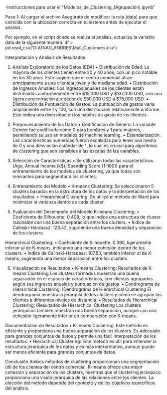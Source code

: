 -Instrucciones para usar el "Modelos_de_Clustering_(Agrupación).ipynb"

Paso 1: Al cargar el archivo Asegúrate de modificar la ruta (data) para que coincida con la ubicación correcta en tu sistema antes de ejecutar el análisis.

Por ejemplo, en el script donde se realiza el análisis, actualiza la variable data de la siguiente manera: df = pd.read_csv('D:\\UNAD_ANDRES\\Mall_Customers.csv')


Interpretación y Análisis de Resultados

1. Análisis Exploratorio de los Datos (EDA)
•	Distribución de Edad: La mayoría de los clientes tienen entre 20 y 40 años, con un pico notable en los 30 años. Esto sugiere que el centro comercial atrae principalmente a una clientela joven y de mediana edad.
•	Distribución de Ingresos Anuales: Los ingresos anuales de los clientes están distribuidos uniformemente entre $15,000 USD y $137,000 USD, con una ligera concentración alrededor de $50,000 USD a $75,000 USD.
•	Distribución de Puntuación de Gastos: La puntuación de gastos varía ampliamente entre 1 y 100, con una distribución relativamente uniforme. Esto indica una diversidad en los hábitos de gasto de los clientes.

2. Preprocesamiento de los Datos
•	Codificación de Género: La variable Gender fue codificada como 0 para hombres y 1 para mujeres, permitiendo su uso en modelos de machine learning.
•	Estandarización: Las características numéricas fueron escaladas para tener una media de 0 y una desviación estándar de 1, lo cual es crucial para algoritmos de clustering que son sensibles a las escalas de las variables.

3. Selección de Características
•	Se utilizaron todas las características (Age, Annual Income (k$), Spending Score (1-100)) para el entrenamiento de los modelos de clustering, ya que todas son relevantes para segmentar a los clientes.

4. Entrenamiento del Modelo
•	K-means Clustering: Se seleccionaron 5 clusters basados en la estructura de los datos y la interpretación de los resultados.
•	Hierarchical Clustering: Se utilizó el método de Ward para minimizar la varianza dentro de cada cluster.

5. Evaluación del Desempeño del Modelo
K-means Clustering:
•	Coeficiente de Silhouette: 0.408, lo que indica una estructura de cluster razonable con una buena separación entre los clusters.
•	Índice de Calinski-Harabasz: 123.42, sugiriendo una buena densidad y separación de los clusters.

Hierarchical Clustering:
•	Coeficiente de Silhouette: 0.390, ligeramente inferior al de K-means, indicando una menor cohesión dentro de los clusters.
•	Índice de Calinski-Harabasz: 107.83, también inferior al de K-means, sugiriendo una menor separación entre los clusters.

6. Visualización de Resultados
•	K-means Clustering: Resultados de K-means Clustering Los clusters formados muestran una buena separación en el espacio de características, con clientes agrupados según sus ingresos anuales y puntuación de gastos.
•	Dendrograma de Hierarchical Clustering: !Dendrograma de Hierarchical Clustering El dendrograma muestra la jerarquía de los clusters y cómo se agrupan los clientes a diferentes niveles de distancia.
•	Resultados de Hierarchical Clustering: !Resultados de Hierarchical Clustering Los clusters jerárquicos también muestran una buena separación, aunque con una cohesión ligeramente inferior en comparación con K-means.

Documentación de Resultados
•	K-means Clustering: Este método es eficiente y proporciona una buena separación de los clusters. Es adecuado para grandes conjuntos de datos y permite una fácil interpretación de los resultados.
•	Hierarchical Clustering: Este método es útil para entender la estructura jerárquica de los datos y es más interpretativo, aunque puede ser menos eficiente para grandes conjuntos de datos.

Conclusión
Ambos métodos de clustering proporcionan una segmentación útil de los clientes del centro comercial. K-means ofrece una mejor cohesión y separación de los clusters, mientras que el clustering jerárquico proporciona una visión jerárquica de las relaciones entre los clientes. La elección del método depende del contexto y de los objetivos específicos del análisis.



